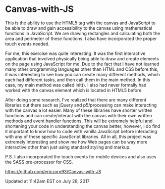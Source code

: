 # Canvas-with-JS

This is the ability to use the HTML5 tag with the canvas and JavaScript to be able to draw and gain accessibility to the canvas using mathematical functions in JavaScript. We are drawing rectangles and calculating both the area and perimeter of these functions. I also have incorporated the proper touch events needed.

For me, this exercise was quite interesting. It was the first interactive application that involved physically being able to draw and create elements on the page using JavaScript for me. Due to the fact that I have not learned many other programming languages other than HTML and CSS before this, it was interesting to see how you can create many different methods, which each had different tasks, and then call them in the main method. In this case, my main method was called init(). I also had never formally had worked with the canvas element which is located in HTML5 before.

After doing some research, I've realized that there are many different libraries out there such as jQuery and p5/processing can make interacting with the canvas a lot easier. Many of these libraries have shorter written functions and can create/interact with the canvas with their own written methods and event handler functions. This will be extremely helpful and shortening your code in understanding the canvas better, however, I do find it important to know how to code with vanilla JavaScript before interacting with any of these specific JavaScript libraries. All in all, this project was extremely interesting and show me how Web pages can be way more interactive other than just using standard styling and markup.

P.S. I also incorporated the touch events for mobile devices and also uses the SASS pre-processor for CSS.

https://github.com/ericzorn93/Canvas-with-JS

Updated at 11:42am EST on July 28, 2017
